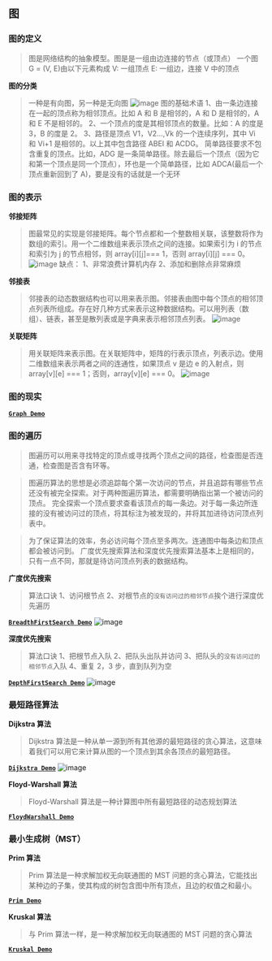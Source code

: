 ## 图

### 图的定义

> 图是网络结构的抽象模型。图是是一组由边连接的节点（或顶点）
> 一个图 G = (V, E)由以下元素构成
> V: 一组顶点
> E: 一组边，连接 V 中的顶点

**图的分类**

> 一种是有向图，另一种是无向图
> ![image](./assets/1.png)
> 图的基础术语
> 1、由一条边连接在一起的顶点称为相邻顶点。比如 A 和 B 是相邻的，A 和 D 是相邻的，A 和 E 不是相邻的。
> 2、一个顶点的度是其相邻顶点的数量。比如：A 的度是 3，B 的度是 2。
> 3、路径是顶点 V1，V2...,Vk 的一个连续序列，其中 Vi 和 Vi+1 是相邻的。以上其中包含路径 ABEI 和 ACDG。
> 简单路径要求不包含重复的顶点。比如，ADG 是一条简单路径。除去最后一个顶点（因为它和第一个顶点是同一个顶点），环也是一个简单路径，比如 ADCA(最后一个顶点重新回到了 A)，要是没有的话就是一个无环

### 图的表示

**邻接矩阵**

> 图最常见的实现是邻接矩阵。每个节点都和一个整数相关联，该整数将作为数组的索引。用一个二维数组来表示顶点之间的连接。如果索引为 i 的节点和索引为 j 的节点相邻，则 array[i][j]=== 1，否则 array[i][j] === 0。
> ![image](./assets/2.png)
> 缺点：
> 1、非常浪费计算机内存
> 2、添加和删除点非常麻烦

**邻接表**

> 邻接表的动态数据结构也可以用来表示图。邻接表由图中每个顶点的相邻顶
> 点列表所组成。存在好几种方式来表示这种数据结构。可以用列表（数组）、链表，甚至是散列表或是字典来表示相邻顶点列表。
> ![image](./assets/3.png)

**关联矩阵**

> 用关联矩阵来表示图。在关联矩阵中，矩阵的行表示顶点，列表示边。使用二维数组来表示两者之间的连通性，如果顶点 v 是边 e 的入射点，则 array[v][e] === 1；否则，array[v][e] === 0。
> ![image](./assets/4.png)

### 图的现实

**[`Graph Demo`](./graph.js)**

### 图的遍历

> 图遍历可以用来寻找特定的顶点或寻找两个顶点之间的路径，检查图是否连通，检查图是否含有环等。

> 图遍历算法的思想是必须追踪每个第一次访问的节点，并且追踪有哪些节点还没有被完全探索。对于两种图遍历算法，都需要明确指出第一个被访问的顶点。
> 完全探索一个顶点要求查看该顶点的每一条边。对于每一条边所连接的没有被访问过的顶点，将其标注为被发现的，并将其加进待访问顶点列表中。

> 为了保证算法的效率，务必访问每个顶点至多两次。连通图中每条边和顶点都会被访问到。
> 广度优先搜索算法和深度优先搜索算法基本上是相同的，只有一点不同，那就是待访问顶点列表的数据结构。

**广度优先搜索**

> 算法口诀
> 1、访问根节点
> 2、对根节点的`没有访问过的相邻节点`挨个进行深度优先遍历

**[`BreadthFirstSearch Demo`](./breadth-first-search.js)**
![image](./assets/5.png)

**深度优先搜索**

> 算法口诀
> 1、把根节点入队
> 2、把队头出队并访问
> 3、把队头的`没有访问过的相邻节点`入队
> 4、重复 2，3 步，直到队列为空

**[`DepthFirstSearch Demo`](./depth-first-search.js)**
![image](./assets/6.png)

### 最短路径算法

**Dijkstra 算法**

> Dijkstra 算法是一种从单一源到所有其他源的最短路径的贪心算法，这意味着我们可以用它来计算从图的一个顶点到其余各顶点的最短路径。

**[`Dijkstra Demo`](./dijkstra.js)**
![image](./assets/7.png)

**Floyd-Warshall 算法**

> Floyd-Warshall 算法是一种计算图中所有最短路径的动态规划算法

**[`FloydWarshall Demo`](./floyd-warshall.js)**

### 最小生成树（MST）

**Prim 算法**

> Prim 算法是一种求解加权无向联通图的 MST 问题的贪心算法，它能找出某种边的子集，使其构成的树包含图中所有顶点，且边的权值之和最小。

**[`Prim Demo`](./prim.js)**

**Kruskal 算法**

> 与 Prim 算法一样，是一种求解加权无向联通图的 MST 问题的贪心算法

**[`Kruskal Demo`](./kruskal.js)**
